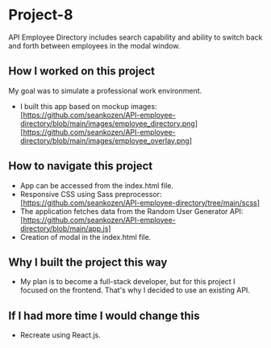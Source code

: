 # Project-8
 API Employee Directory
includes search capability and ability to switch back and forth between employees in the modal window.
## How I worked on this project
My goal was to simulate a professional work environment.
- I built this app based on mockup images: [https://github.com/seankozen/API-employee-directory/blob/main/images/employee_directory.png]
  [https://github.com/seankozen/API-employee-directory/blob/main/images/employee_overlay.png]
## How to navigate this project
- App can be accessed from the index.html file.
- Responsive CSS using Sass preprocessor: [https://github.com/seankozen/API-employee-directory/tree/main/scss]
- The application fetches data from the Random User Generator API: [https://github.com/seankozen/API-employee-directory/blob/main/app.js]
- Creation of modal in the index.html file.
## Why I built the project this way
- My plan is to become a full-stack developer, but for this project I focused on the
  frontend. That's why I decided to use an existing API.
## If I had more time I would change this
- Recreate using React.js.